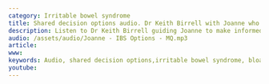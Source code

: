 ```yaml
---
category: Irritable bowel syndrome
title: Shared decision options audio. Dr Keith Birrell with Joanne who has Irritable bowel syndrome
description: Listen to Dr Keith Birrell guiding Joanne to make informed decisions to improve her irritable bowel symptoms
audio: /assets/audio/Joanne - IBS Options - MQ.mp3
article: 
www: 
keywords: Audio, shared decision options,irritable bowel syndrome, bloating, constipation, diarrhoea, abdominal pain, informed decision, cognitive behavioural therapy, CBT, low FODMAP diet
youtube:
--- 
```

